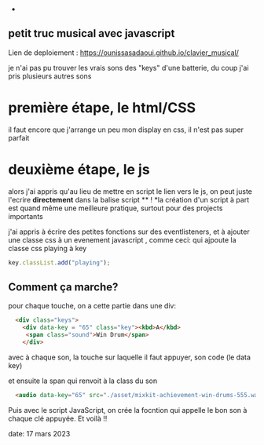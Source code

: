 -
## petit truc musical avec javascript
Lien de deploiement : https://ounissasadaoui.github.io/clavier_musical/

je n'ai pas pu trouver les vrais sons des "keys" d'une batterie, du coup j'ai pris plusieurs autres sons 

# première étape, le html/CSS 
il faut encore que j'arrange un peu mon display en css, il n'est pas super parfait

# deuxième  étape, le js
alors j'ai appris qu'au lieu de mettre en script le lien vers le js, on peut juste l'ecrire **directement** dans la balise script ** !
*la création d'un script à part est quand même une meilleure pratique, surtout pour des projects importants

j'ai appris à écrire des petites fonctions sur des eventlisteners, et à ajouter une classe css à un evenement javascript , comme ceci: qui ajpoute la classe css playing à key
```js
key.classList.add("playing");
```

## Comment ça marche?

pour chaque touche, on a cette partie dans une div:
```html
  <div class="keys">
    <div data-key = "65" class="key"><kbd>A</kbd> 
     <span class="sound">Win Drum</span>
    </div>
```
avec à chaque son, la touche sur laquelle il faut appuyer, son code (le data key)

et ensuite la span qui renvoit à la class du son
```html
  <audio data-key="65" src="./asset/mixkit-achievement-win-drums-555.wav"></audio>
```

Puis avec le script JavaScript, on crée la focntion qui appelle le bon son à chaque clé appuyée.
Et voilà !!

date: 17 mars 2023
